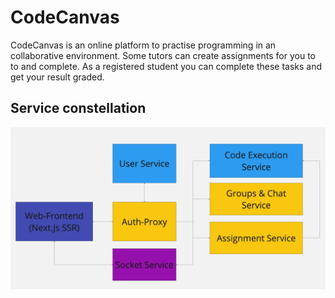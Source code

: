 # CodeCanvas

CodeCanvas is an online platform to practise programming in an collaborative environment. 
Some tutors can create assignments for you to to and complete. As a registered student you can complete these tasks and get your result graded. 


## Service constellation

![Service Constellation](media/constellation.jpg)